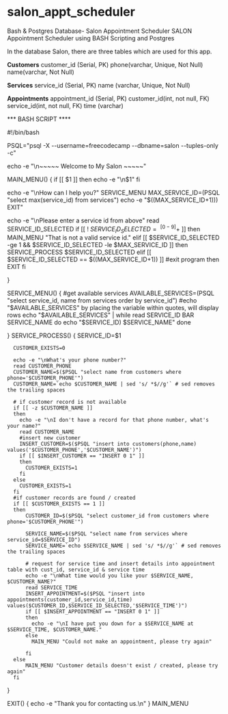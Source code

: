 # salon_appt_scheduler
Bash &amp; Postgres Database- Salon Appointment Scheduler
SALON Appointment Scheduler using BASH Scripting and Postgres

In the database Salon, there are three tables which are used for this app.

**Customers**
customer_id (Serial, PK)
phone(varchar, Unique, Not Null)
name(varchar, Not Null)


**Services**
service_id (Serial, PK)
name (varchar, Unique, Not Null)


**Appointments**
appointment_id (Serial, PK)
customer_id(int, not null, FK)
service_id(int, not null, FK)
time (varchar)



*** BASH SCRIPT ****

#!/bin/bash

PSQL="psql -X --username=freecodecamp --dbname=salon --tuples-only -c"

echo -e "\n~~~~~ Welcome to My Salon ~~~~~"

MAIN_MENU()
{
  if [[ $1 ]]
  then
    echo -e "\n$1"
  fi
  
  echo -e "\nHow can I help you?"
  SERVICE_MENU
  MAX_SERVICE_ID=$($PSQL "select max(service_id) from services")
  echo -e "$((MAX_SERVICE_ID+1))) EXIT"



 
  echo -e "\nPlease enter a service id from above"
  read SERVICE_ID_SELECTED
  if [[ ! $SERVICE_ID_SELECTED =~ ^[0-9]+$ ]]
  then
     MAIN_MENU "That is not a valid service id."
  elif [[ $SERVICE_ID_SELECTED -ge 1 && $SERVICE_ID_SELECTED -le $MAX_SERVICE_ID ]]
  then
      SERVICE_PROCESS $SERVICE_ID_SELECTED
  elif [[  $SERVICE_ID_SELECTED == $((MAX_SERVICE_ID+1)) ]] #exit program
  then
      EXIT
  fi
  
  
}

SERVICE_MENU()
{
  #get available services
  AVAILABLE_SERVICES=$($PSQL "select service_id, name from services order by service_id")
  #echo "$AVAILABLE_SERVICES" by placing the variable within quotes, will display rows
  echo "$AVAILABLE_SERVICES" | while read SERVICE_ID BAR SERVICE_NAME
  do
    echo "$SERVICE_ID) $SERVICE_NAME"
  done

}
SERVICE_PROCESS()
{
      SERVICE_ID=$1

      CUSTOMER_EXISTS=0

      echo -e "\nWhat's your phone number?"
      read CUSTOMER_PHONE
      CUSTOMER_NAME=$($PSQL "select name from customers where phone='$CUSTOMER_PHONE'")
      CUSTOMER_NAME=`echo $CUSTOMER_NAME | sed 's/ *$//g'` # sed removes the trailing spaces
      
      # if customer record is not available
      if [[ -z $CUSTOMER_NAME ]]
      then
        echo -e "\nI don't have a record for that phone number, what's your name?"
        read CUSTOMER_NAME
        #insert new customer
        INSERT_CUSTOMER=$($PSQL "insert into customers(phone,name) values('$CUSTOMER_PHONE','$CUSTOMER_NAME')")
        if [[ $INSERT_CUSTOMER == "INSERT 0 1" ]]
        then
          CUSTOMER_EXISTS=1
        fi
      else
        CUSTOMER_EXISTS=1
      fi
      #if customer records are found / created
      if [[ $CUSTOMER_EXISTS == 1 ]] 
      then
          CUSTOMER_ID=$($PSQL "select customer_id from customers where phone='$CUSTOMER_PHONE'")
          
          SERVICE_NAME=$($PSQL "select name from services where service_id=$SERVICE_ID")
          SERVICE_NAME=`echo $SERVICE_NAME | sed 's/ *$//g'` # sed removes the trailing spaces
          
          # request for service time and insert details into appointment table with cust_id, service_id & service time
          echo -e "\nWhat time would you like your $SERVICE_NAME, $CUSTOMER_NAME?"
          read SERVICE_TIME
          INSERT_APPOINTMENT=$($PSQL "insert into appointments(customer_id,service_id,time) values($CUSTOMER_ID,$SERVICE_ID_SELECTED,'$SERVICE_TIME')")
          if [[ $INSERT_APPOINTMENT == "INSERT 0 1" ]]
          then
            echo -e "\nI have put you down for a $SERVICE_NAME at $SERVICE_TIME, $CUSTOMER_NAME."
          else
            MAIN_MENU "Could not make an appointment, please try again"

          fi
      else
          MAIN_MENU "Customer details doesn't exist / created, please try again" 
      fi
}

EXIT()
{
   echo -e "Thank you for contacting us.\n"
}
MAIN_MENU
